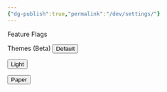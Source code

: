 ```yaml
---
{"dg-publish":true,"permalink":"/dev/settings/"}
---
```


Feature Flags

<p>
<div id="feature-flags"></div>
<script src="https://starryxoxo.github.io/treeajmgar/src/helpers/feature.js"></script>

Themes (Beta)
<button id="theme-default" class="squared-button">Default</button>

<button id="theme-light" class="squared-button">Light</button>

<button id="theme-paper" class="squared-button">Paper</button>

<script src="https://starryxoxo.github.io/treeajmgar/src/helpers/setTheme.js"></script>